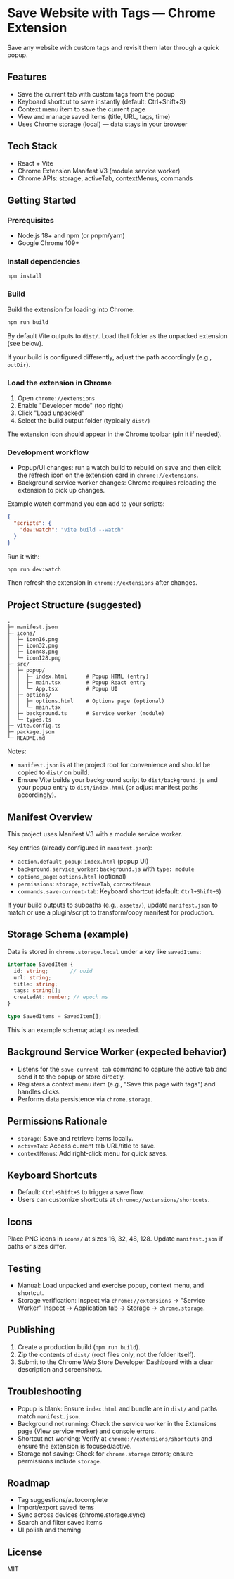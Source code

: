 # Save Website with Tags — Chrome Extension 

Save any website with custom tags and revisit them later through a quick popup. 

## Features

- Save the current tab with custom tags from the popup
- Keyboard shortcut to save instantly (default: Ctrl+Shift+S)
- Context menu item to save the current page
- View and manage saved items (title, URL, tags, time)
- Uses Chrome storage (local) — data stays in your browser

## Tech Stack

- React + Vite
- Chrome Extension Manifest V3 (module service worker)
- Chrome APIs: storage, activeTab, contextMenus, commands

## Getting Started

### Prerequisites

- Node.js 18+ and npm (or pnpm/yarn)
- Google Chrome 109+

### Install dependencies

```bash
npm install
```

### Build

Build the extension for loading into Chrome:

```bash
npm run build
```

By default Vite outputs to `dist/`. Load that folder as the unpacked extension (see below).

If your build is configured differently, adjust the path accordingly (e.g., `outDir`).

### Load the extension in Chrome

1. Open `chrome://extensions`
2. Enable "Developer mode" (top right)
3. Click "Load unpacked"
4. Select the build output folder (typically `dist/`)

The extension icon should appear in the Chrome toolbar (pin it if needed).

### Development workflow

- Popup/UI changes: run a watch build to rebuild on save and then click the refresh icon on the extension card in `chrome://extensions`.
- Background service worker changes: Chrome requires reloading the extension to pick up changes.

Example watch command you can add to your scripts:

```json
{
  "scripts": {
    "dev:watch": "vite build --watch"
  }
}
```

Run it with:

```bash
npm run dev:watch
```

Then refresh the extension in `chrome://extensions` after changes.

## Project Structure (suggested)

```
.
├─ manifest.json
├─ icons/
│  ├─ icon16.png
│  ├─ icon32.png
│  ├─ icon48.png
│  └─ icon128.png
├─ src/
│  ├─ popup/
│  │  ├─ index.html      # Popup HTML (entry)
│  │  ├─ main.tsx        # Popup React entry
│  │  └─ App.tsx         # Popup UI
│  ├─ options/
│  │  ├─ options.html    # Options page (optional)
│  │  └─ main.tsx
│  ├─ background.ts      # Service worker (module)
│  └─ types.ts
├─ vite.config.ts
├─ package.json
└─ README.md
```

Notes:
- `manifest.json` is at the project root for convenience and should be copied to `dist/` on build.
- Ensure Vite builds your background script to `dist/background.js` and your popup entry to `dist/index.html` (or adjust manifest paths accordingly).

## Manifest Overview

This project uses Manifest V3 with a module service worker.

Key entries (already configured in `manifest.json`):
- `action.default_popup`: `index.html` (popup UI)
- `background.service_worker`: `background.js` with `type: module`
- `options_page`: `options.html` (optional)
- `permissions`: `storage`, `activeTab`, `contextMenus`
- `commands.save-current-tab`: Keyboard shortcut (default: `Ctrl+Shift+S`)

If your build outputs to subpaths (e.g., `assets/`), update `manifest.json` to match or use a plugin/script to transform/copy manifest for production.

## Storage Schema (example)

Data is stored in `chrome.storage.local` under a key like `savedItems`:

```ts
interface SavedItem {
  id: string;       // uuid
  url: string;
  title: string;
  tags: string[];
  createdAt: number; // epoch ms
}

type SavedItems = SavedItem[];
```

This is an example schema; adapt as needed.

## Background Service Worker (expected behavior)

- Listens for the `save-current-tab` command to capture the active tab and send it to the popup or store directly.
- Registers a context menu item (e.g., "Save this page with tags") and handles clicks.
- Performs data persistence via `chrome.storage`.

## Permissions Rationale

- `storage`: Save and retrieve items locally.
- `activeTab`: Access current tab URL/title to save.
- `contextMenus`: Add right-click menu for quick saves.

## Keyboard Shortcuts

- Default: `Ctrl+Shift+S` to trigger a save flow.
- Users can customize shortcuts at `chrome://extensions/shortcuts`.

## Icons

Place PNG icons in `icons/` at sizes 16, 32, 48, 128. Update `manifest.json` if paths or sizes differ.

## Testing

- Manual: Load unpacked and exercise popup, context menu, and shortcut.
- Storage verification: Inspect via `chrome://extensions` -> "Service Worker" Inspect -> Application tab -> Storage -> `chrome.storage`.

## Publishing

1. Create a production build (`npm run build`).
2. Zip the contents of `dist/` (root files only, not the folder itself).
3. Submit to the Chrome Web Store Developer Dashboard with a clear description and screenshots.

## Troubleshooting

- Popup is blank: Ensure `index.html` and bundle are in `dist/` and paths match `manifest.json`.
- Background not running: Check the service worker in the Extensions page (View service worker) and console errors.
- Shortcut not working: Verify at `chrome://extensions/shortcuts` and ensure the extension is focused/active.
- Storage not saving: Check for `chrome.storage` errors; ensure permissions include `storage`.

## Roadmap

- Tag suggestions/autocomplete
- Import/export saved items
- Sync across devices (chrome.storage.sync)
- Search and filter saved items
- UI polish and theming

## License

MIT

